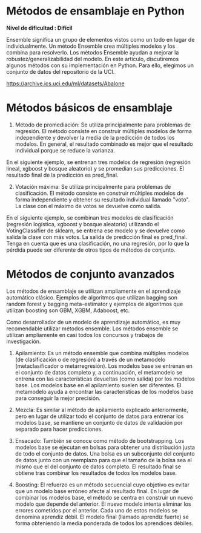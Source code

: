 # Métodos de ensamblaje en Python

**Nivel de dificultad : Difícil**

Ensemble significa un grupo de elementos vistos como un todo en lugar de individualmente. Un método Ensemble crea múltiples modelos y los combina para resolverlo. Los métodos Ensemble ayudan a mejorar la robustez/generalizabilidad del modelo. En este artículo, discutiremos algunos métodos con su implementación en Python. Para ello, elegimos un conjunto de datos del repositorio de la UCI.

https://archive.ics.uci.edu/ml/datasets/Abalone

# Métodos básicos de ensamblaje

1. Método de promediación: Se utiliza principalmente para problemas de regresión. El método consiste en construir múltiples modelos de forma independiente y devolver la media de la predicción de todos los modelos. En general, el resultado combinado es mejor que el resultado individual porque se reduce la varianza.

En el siguiente ejemplo, se entrenan tres modelos de regresión (regresión lineal, xgboost y bosque aleatorio) y se promedian sus predicciones. El resultado final de la predicción es pred_final.

2. Votación máxima: Se utiliza principalmente para problemas de clasificación. El método consiste en construir múltiples modelos de forma independiente y obtener su resultado individual llamado "voto". La clase con el máximo de votos se devuelve como salida. 

En el siguiente ejemplo, se combinan tres modelos de clasificación (regresión logística, xgboost y bosque aleatorio) utilizando el VotingClassifier de sklearn, se entrena ese modelo y se devuelve como salida la clase con más votos. La salida de predicción final es pred_final. Tenga en cuenta que es una clasificación, no una regresión, por lo que la pérdida puede ser diferente de otros tipos de métodos de conjunto.

# Métodos de conjunto avanzados

Los métodos de ensamblaje se utilizan ampliamente en el aprendizaje automático clásico. Ejemplos de algoritmos que utilizan bagging son random forest y bagging meta-estimator y ejemplos de algoritmos que utilizan boosting son GBM, XGBM, Adaboost, etc. 

Como desarrollador de un modelo de aprendizaje automático, es muy recomendable utilizar métodos ensemble. Los métodos ensemble se utilizan ampliamente en casi todos los concursos y trabajos de investigación.

1. Apilamiento: Es un método ensemble que combina múltiples modelos (de clasificación o de regresión) a través de un metamodelo (metaclasificador o metarregresión). Los modelos base se entrenan en el conjunto de datos completo y, a continuación, el metamodelo se entrena con las características devueltas (como salida) por los modelos base. Los modelos base en el apilamiento suelen ser diferentes. El metamodelo ayuda a encontrar las características de los modelos base para conseguir la mejor precisión.

2. Mezcla: Es similar al método de apilamiento explicado anteriormente, pero en lugar de utilizar todo el conjunto de datos para entrenar los modelos base, se mantiene un conjunto de datos de validación por separado para hacer predicciones. 

3. Ensacado: También se conoce como método de bootstrapping. Los modelos base se ejecutan en bolsas para obtener una distribución justa de todo el conjunto de datos. Una bolsa es un subconjunto del conjunto de datos junto con un reemplazo para que el tamaño de la bolsa sea el mismo que el del conjunto de datos completo. El resultado final se obtiene tras combinar los resultados de todos los modelos base. 

4. Boosting: El refuerzo es un método secuencial cuyo objetivo es evitar que un modelo base erróneo afecte al resultado final. En lugar de combinar los modelos base, el método se centra en construir un nuevo modelo que depende del anterior. El nuevo modelo intenta eliminar los errores cometidos por el anterior. Cada uno de estos modelos se denomina aprendiz débil. El modelo final (llamado aprendiz fuerte) se forma obteniendo la media ponderada de todos los aprendices débiles. 


